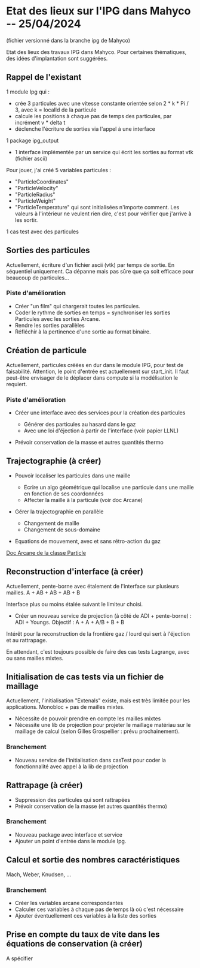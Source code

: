 # Etat des lieux sur l'IPG dans Mahyco -- 25/04/2024

(fichier versionné dans la branche ipg de Mahyco)

Etat des lieux des travaux IPG dans Mahyco. 
Pour certaines thématiques, des idées d'implantation sont suggérées.

## Rappel de l'existant

1 module Ipg qui :
- crée 3 particules avec une vitesse constante orientée selon 2 * k * Pi / 3, avec k = localId de la particule
- calcule les positions à chaque pas de temps des particules, par incrément v * delta t
- déclenche l'écriture de sorties via l'appel à une interface

1 package ipg_output
- 1 interface implémentée par un service qui écrit les sorties au format vtk (fichier ascii)

Pour jouer, j'ai créé 5 variables particules :
- "ParticleCoordinates"
- "ParticleVelocity"
- "ParticleRadius"
- "ParticleWeight" 
- "ParticleTemperature"
qui sont initialisées n'importe comment. Les valeurs à l'intérieur ne veulent rien dire, c'est pour vérifier que j'arrive à les sortir.

1 cas test avec des particules

## Sorties des particules

Actuellement, écriture d'un fichier ascii (vtk) par temps de sortie. 
En séquentiel uniquement.
Ca dépanne mais pas sûre que ça soit efficace pour beaucoup de particules...

### Piste d'amélioration

- Créer "un film" qui chargerait toutes les particules.
- Coder le rythme de sorties en temps = synchroniser les sorties Particules avec les sorties Arcane.
- Rendre les sorties parallèles
- Réfléchir à la pertinence d'une sortie au format binaire.

## Création de particule

Actuellement, particules créées en dur dans le module IPG, pour test de faisabilité.
Attention, le point d'entrée est actuellement sur start_init. Il faut peut-être envisager de le déplacer dans compute si la modélisation le requiert.

### Piste d'amélioration

- Créer une interface avec des services pour la création des particules
    - Générer des particules au hasard dans le gaz
    - Avec une loi d'éjection à partir de l'interface (voir papier LLNL)

- Prévoir conservation de la masse et autres quantités thermo


## Trajectographie (à créer)

- Pouvoir localiser les particules dans une maille
    - Ecrire un algo géométrique qui localise une particule dans une maille en fonction de ses coordonnées
    - Affecter la maille à la particule (voir doc Arcane)

- Gérer la trajectographie en parallèle
    - Changement de maille
    - Changement de sous-domaine

- Equations de mouvement, avec et sans rétro-action du gaz

[Doc Arcane de la classe Particle](https://arcaneframework.github.io/arcane/userdoc/html/dd/d6c/classArcane_1_1Particle.html)

## Reconstruction d'interface (à créer)

Actuellement, pente-borne avec étalement de l'interface sur plusieurs mailles. A + AB + AB + AB + B

Interface plus ou moins étalée suivant le limiteur choisi.

- Créer un nouveau service de projection (à côté de ADI + pente-borne) : ADI + Youngs. Objectif : A + A + A/B + B + B

Intérêt pour la reconstruction de la frontière gaz / lourd qui sert à l'éjection et au rattrapage.

En attendant, c'est toujours possible de faire des cas tests Lagrange, avec ou sans mailles mixtes.

## Initialisation de cas tests via un fichier de maillage

Actuellement, l'initialisation "Extenals" existe, mais est très limitée pour les applications. Monobloc + pas de mailles mixtes.

- Nécessite de pouvoir prendre en compte les mailles mixtes
- Nécessite une lib de projection pour projeter le maillage matériau sur le maillage de calcul (selon Gilles Grospellier : prévu prochainement).

### Branchement

- Nouveau service de l'initialisation dans casTest pour coder la fonctionnalité avec appel à la lib de projection

## Rattrapage (à créer)

- Suppression des particules qui sont rattrapées
- Prévoir conservation de la masse (et autres quantités thermo)

### Branchement
- Nouveau package avec interface et service
- Ajouter un point d'entrée dans le module Ipg.

## Calcul et sortie des nombres caractéristiques 
Mach, Weber, Knudsen, ...

### Branchement
- Créer les variables arcane correspondantes
- Calculer ces variables à chaque pas de temps là où c'est nécessaire
- Ajouter éventuellement ces variables à la liste des sorties

## Prise en compte du taux de vite dans les équations de conservation (à créer)
A spécifier
